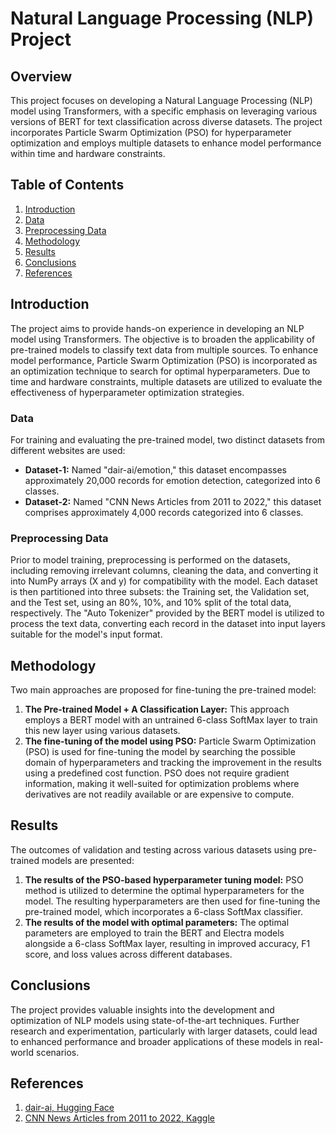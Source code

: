 # Natural Language Processing (NLP) Project

## Overview

This project focuses on developing a Natural Language Processing (NLP) model using Transformers, with a specific emphasis on leveraging various versions of BERT for text classification across diverse datasets. The project incorporates Particle Swarm Optimization (PSO) for hyperparameter optimization and employs multiple datasets to enhance model performance within time and hardware constraints.

## Table of Contents

1. [Introduction](#introduction)
2. [Data](#data)
3. [Preprocessing Data](#preprocessing-data)
4. [Methodology](#methodology)
5. [Results](#results)
6. [Conclusions](#conclusions)
7. [References](#references)

## Introduction

The project aims to provide hands-on experience in developing an NLP model using Transformers. The objective is to broaden the applicability of pre-trained models to classify text data from multiple sources. To enhance model performance, Particle Swarm Optimization (PSO) is incorporated as an optimization technique to search for optimal hyperparameters. Due to time and hardware constraints, multiple datasets are utilized to evaluate the effectiveness of hyperparameter optimization strategies.

### Data

For training and evaluating the pre-trained model, two distinct datasets from different websites are used:

- **Dataset-1:** Named "dair-ai/emotion," this dataset encompasses approximately 20,000 records for emotion detection, categorized into 6 classes.
- **Dataset-2:** Named "CNN News Articles from 2011 to 2022," this dataset comprises approximately 4,000 records categorized into 6 classes.

### Preprocessing Data

Prior to model training, preprocessing is performed on the datasets, including removing irrelevant columns, cleaning the data, and converting it into NumPy arrays (X and y) for compatibility with the model. Each dataset is then partitioned into three subsets: the Training set, the Validation set, and the Test set, using an 80%, 10%, and 10% split of the total data, respectively. The "Auto Tokenizer" provided by the BERT model is utilized to process the text data, converting each record in the dataset into input layers suitable for the model's input format.

## Methodology

Two main approaches are proposed for fine-tuning the pre-trained model:

1. **The Pre-trained Model + A Classification Layer:** This approach employs a BERT model with an untrained 6-class SoftMax layer to train this new layer using various datasets.
2. **The fine-tuning of the model using PSO:** Particle Swarm Optimization (PSO) is used for fine-tuning the model by searching the possible domain of hyperparameters and tracking the improvement in the results using a predefined cost function. PSO does not require gradient information, making it well-suited for optimization problems where derivatives are not readily available or are expensive to compute.

## Results

The outcomes of validation and testing across various datasets using pre-trained models are presented:

1. **The results of the PSO-based hyperparameter tuning model:** PSO method is utilized to determine the optimal hyperparameters for the model. The resulting hyperparameters are then used for fine-tuning the pre-trained model, which incorporates a 6-class SoftMax classifier.
2. **The results of the model with optimal parameters:** The optimal parameters are employed to train the BERT and Electra models alongside a 6-class SoftMax layer, resulting in improved accuracy, F1 score, and loss values across different databases.

## Conclusions

The project provides valuable insights into the development and optimization of NLP models using state-of-the-art techniques. Further research and experimentation, particularly with larger datasets, could lead to enhanced performance and broader applications of these models in real-world scenarios.

## References

1. [dair-ai, Hugging Face](https://huggingface.co/datasets/dair-ai/emotion)
2. [CNN News Articles from 2011 to 2022, Kaggle](https://www.kaggle.com/datasets/hadasu92/cnn-articles-after-basic-cleaning)
